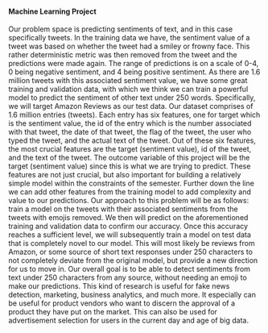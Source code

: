 #### Machine Learning Project

Our problem space is predicting sentiments of text, and in this case specifically tweets. In the training data we have, the sentiment value of a tweet was based on whether the tweet had a smiley or frowny face. This rather deterministic metric was then removed from the tweet and the predictions were made again. The range of predictions is on a scale of 0-4, 0 being negative sentiment, and 4 being positive sentiment. As there are 1.6 million tweets with this associated sentiment value, we have some great training and validation data, with which we think we can train a powerful model to predict the sentiment of other text under 250 words. Specifically, we will target Amazon Reviews as our test data.
Our dataset comprises of 1.6 million entries (tweets). Each entry has six features, one for target which is the sentiment value, the id of the entry which is the number associated with that tweet, the date of that tweet, the flag of the tweet, the user who typed the tweet, and the actual text of the tweet. Out of these six features, the most crucial features are the target (sentiment value), id of the tweet, and the text of the tweet. The outcome variable of this project will be the target (sentiment value) since this is what we are trying to predict. These features are not just crucial, but also important for building a relatively simple model within the constraints of the semester. Further down the line we can add other features from the training model to add complexity and value to our predictions.
	Our approach to this problem will be as follows: train a model on the tweets with their associated sentiments from the tweets with emojis removed. We then will predict on the aforementioned training and validation data to confirm our accuracy. Once this accuracy reaches a sufficient level, we will subsequently train a model on test data that is completely novel to our model. This will most likely be reviews from Amazon, or some source of short text responses under 250 characters to not completely deviate from the original model, but provide a new direction for us to move in. Our overall goal is to be able to detect sentiments from text under 250 characters from any source, without needing an emoji to make our predictions. This kind of research is useful for fake news detection, marketing, business analytics, and much more. It especially can be useful for product vendors who want to discern the approval of a product they have put on the market. This can also be used for advertisement selection for users in the current day and age of big data.
